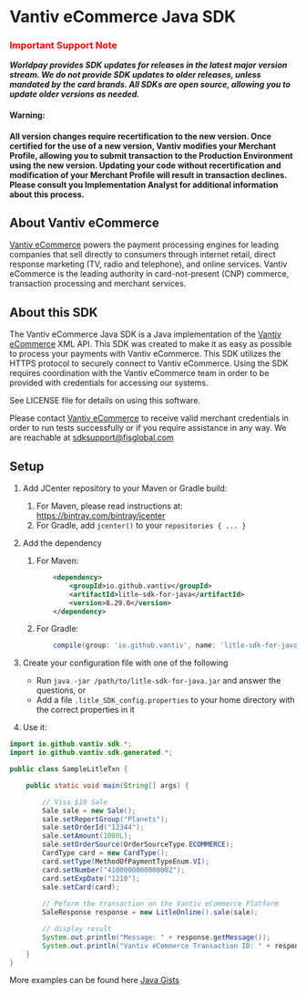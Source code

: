 Vantiv eCommerce Java SDK
=====================
<span style="color:red">

### Important Support Note
</span>

***Worldpay provides SDK updates for releases in the latest major version stream. We do not provide SDK updates to older releases, unless mandated by the card brands. All SDKs are open source, allowing you to update older versions as needed.***

#### Warning:
#### All version changes require recertification to the new version. Once certified for the use of a new version, Vantiv modifies your Merchant Profile, allowing you to submit transaction to the Production Environment using the new version. Updating your code without recertification and modification of your Merchant Profile will result in transaction declines. Please consult you Implementation Analyst for additional information about this process.
About Vantiv eCommerce
------------
[Vantiv eCommerce](https://developer.vantiv.com/community/ecommerce) powers the payment processing engines for leading companies that sell directly to consumers through  internet retail, direct response marketing (TV, radio and telephone), and online services. Vantiv eCommerce is the leading authority in card-not-present (CNP) commerce, transaction processing and merchant services.


About this SDK
--------------
The Vantiv eCommerce Java SDK is a Java implementation of the [Vantiv eCommerce](https://developer.vantiv.com/community/ecommerce) XML API. This SDK was created to make it as easy as possible to process your payments with Vantiv eCommerce. This SDK utilizes the HTTPS protocol to securely connect to Vantiv eCommerce. Using the SDK requires coordination with the Vantiv eCommerce team in order to be provided with credentials for accessing our systems.

See LICENSE file for details on using this software.

Please contact [Vantiv eCommerce](https://developer.vantiv.com/community/ecommerce) to receive valid merchant credentials in order to run tests successfully or if you require assistance in any way.  We are reachable at sdksupport@fisglobal.com

Setup
-----

1. Add JCenter repository to your Maven or Gradle build:
	1. For Maven, please read instructions at: https://bintray.com/bintray/jcenter
	2. For Gradle, add `jcenter()` to your `repositories { ... }`
2. Add the dependency
    1. For Maven:
        ```xml
            <dependency>
                <groupId>io.github.vantiv</groupId>
                <artifactId>litle-sdk-for-java</artifactId>
                <version>8.29.0</version>
            </dependency>
        ```

    2. For Gradle:
        ```groovy
            compile(group: 'io.github.vantiv', name: 'litle-sdk-for-java', version: '8.29.0')
        ```
        
3. Create your configuration file with one of the following
    * Run `java -jar /path/to/litle-sdk-for-java.jar` and answer the questions, or
    * Add a file `.litle_SDK_config.properties` to your home directory with the correct properties in it
4. Use it:

```java
import io.github.vantiv.sdk.*;
import io.github.vantiv.sdk.generated.*;

public class SampleLitleTxn {

	public static void main(String[] args) {

		// Visa $10 Sale
		Sale sale = new Sale();
		sale.setReportGroup("Planets");
		sale.setOrderId("12344");
		sale.setAmount(1000L);
		sale.setOrderSource(OrderSourceType.ECOMMERCE);
		CardType card = new CardType();
		card.setType(MethodOfPaymentTypeEnum.VI);
		card.setNumber("4100000000000002");
		card.setExpDate("1210");
		sale.setCard(card);
		
		// Peform the transaction on the Vantiv eCommerce Platform
		SaleResponse response = new LitleOnline().sale(sale);

		// display result
		System.out.println("Message: " + response.getMessage());
		System.out.println("Vantiv eCommerce Transaction ID: " + response.getLitleTxnId());
	}
}
```

More examples can be found here [Java Gists](https://gist.github.com/vantivSDK)
